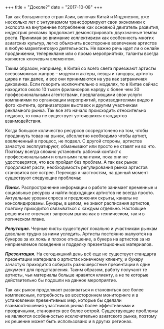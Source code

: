 +++
title = "Доколе?"
date = "2017-10-08"
+++

Так как большинство стран Азии, включая Китай и Индонезию, уже несколько лет с энтузиазмом трансформируют свои экономики с экспорта на внутреннее потребление как основной двигатель развития, индустрия рекламы продолжает демонстрировать двухзначные темпы роста. Принимая во внимание коллективизм как особенность многих азиатских культур, легко объяснить всесторонне вовлечение артистов в любую маркетинговую деятельность. Не важно речь идет ли о онлайн продвижении, телерекламе или о промо мероприятиях, таланты всегда являются ключевым элементом.

Таким образом, например, в Китай со всего света приезжают артисты всевозможных жанров – модели и актеры, певцы и танцоры, артисты цирка и так далее, и все они принимаются на ура как заграничная диковинка. Если говорить исключительно о моделях, то в Китае сейчас находится около 10 тысяч фрилансеров наряду с более чем 30 профессиональными агентствами, предлагающими свои услуги компаниями по организации мероприятий, производителями видео и фото контента, организаторам выставок и другим участникам рекламного рынка. Так все это начало происходить относительно недавно, то пока не существует устоявшихся стандартов взаимодействия.

Когда большое количество ресурсов сосредоточено на том, чтобы продвинуть товар на рынок, абсолютно необходимо чтобы артист, вовлеченный в процесс, не подвел. С другой стороны, артистов зачастую эксплуатируют, обманывают или просто не ставят ни во что. Поэтому всегда сложно установить рабочий контакт с профессиональными и опытными талантами, пока они не удостоверятся, что все пройдет без проблем. А так как рынок продолжает расти, необходимость регулирования рынка артистов становится все острее. Переходя к частностям, на данный момент существуют следующие проблемы:

***Поиск.*** Распространение информации о работе занимает временные и социальные ресурсы и найти подходящих артистов не всегда просто. Актуальные уровни спроса и предложения скрыты, каналы не консолидированы. Букеры, в целом, не знают расписания артистов, поэтому приходится связываться с каждым отдельно. Настоящие решения не отвечают запросам рынка как в техническом, так и в логическом плане.

***Репутация.*** Черные листы существуют локально и участникам рынкам довольно трудно за ними уследить. Артисты постоянно жалуются на букеров за их ложь и плохое отношение, а букера на артистов за их неприемлемое поведение и подделку презентационных материалов.

***Презентация.*** На сегодняшний день всё еще не существует стандарта презентации материала о артистах конечному клиенту, и букеру зачастую приходится собирать разношерстные презентации в один документ для представления. Таким образом, работу получают те артисты, чьи материалы больше нравятся клиенту, а не те которые действительно бы подошли на данное мероприятие.

Так как рынок продолжает развиваться и становиться все более комплексным, потребность во всестороннем мониторинге и в установлении превентивных мер, которые бы сделали взаимоотношения участников рынка более эффективными и прозрачными, становится все более острой. Существующие проблемы не являются особенностью исключительно азиатского рынка, поэтому их решение может быть использовано и в других регионах.
